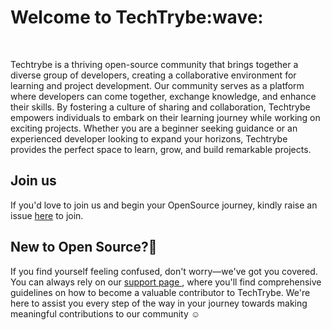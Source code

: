 <h1>Welcome to TechTrybe:wave:</h1>

</br>
<p align="left">Techtrybe is a thriving open-source community that brings together a diverse group of developers, creating a collaborative environment for learning and project development. Our community serves as a platform where developers can come together, exchange knowledge, and enhance their skills. By fostering a culture of sharing and collaboration, Techtrybe empowers individuals to embark on their learning journey while working on exciting projects. Whether you are a beginner seeking guidance or an experienced developer looking to expand your horizons, Techtrybe provides the perfect space to learn, grow, and build remarkable projects.</p>

## Join us
<p>If you'd love to join us and begin your OpenSource journey, kindly raise an issue <a href="https://github.com/techtrybe/support/issues/new?assignees=&labels=i+want+to+join+the+community&template=invitation.yml&title=Please+invite+me+to+join+TechTrybe">here</a> to join.</p>


## New to Open Source?:thinking:
If you find yourself feeling confused, don't worry—we've got you covered. You can always rely on our <a href="https://github.com/techtrybe/support/blob/main/README.md">support page </a> , where you'll find comprehensive guidelines on how to become a valuable contributor to TechTrybe. We're here to assist you every step of the way in your journey towards making meaningful contributions to our community :relaxed:
